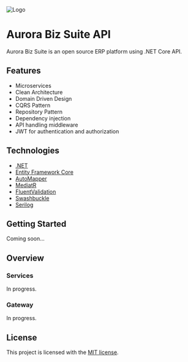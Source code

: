 <img src="https://gerardogarnica.dev/assets/logos/aurorasoft.png" alt="Logo">

# Aurora Biz Suite API

Aurora Biz Suite is an open source ERP platform using .NET Core API.

## Features

* Microservices
* Clean Architecture
* Domain Driven Design
* CQRS Pattern
* Repository Pattern
* Dependency injection
* API handling middleware
* JWT for authentication and authorization

## Technologies

* [.NET](https://docs.microsoft.com/en-us/aspnet/core/introduction-to-aspnet-core)
* [Entity Framework Core](https://docs.microsoft.com/en-us/ef/core)
* [AutoMapper](https://automapper.org)
* [MediatR](https://github.com/jbogard/MediatR)
* [FluentValidation](https://fluentvalidation.net)
* [Swashbuckle](https://github.com/domaindrivendev/Swashbuckle.AspNetCore)
* [Serilog](https://serilog.net/)

## Getting Started

Coming soon...

## Overview

### Services

In progress.

### Gateway

In progress.

## License

This project is licensed with the [MIT license](LICENSE).